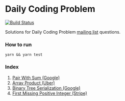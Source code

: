 # Daily Coding Problem
[![Build Status](https://travis-ci.org/marcbarbosa/daily-coding-problem.svg?branch=master)](https://travis-ci.org/marcbarbosa/daily-coding-problem)

Solutions for Daily Coding Problem [mailing list](https://www.dailycodingproblem.com/) questions.

### How to run
```
yarn && yarn test
```

### Index

1. [Pair With Sum (Google)](/src/daily_coding_problem_1.test.js)
2. [Array Product (Uber)](/src/daily_coding_problem_2.test.js)
3. [Binary Tree Serialization (Google)](/src/daily_coding_problem_3.test.js)
4. [First Missing Positive Integer (Stripe)](/src/daily_coding_problem_4.test.js)
